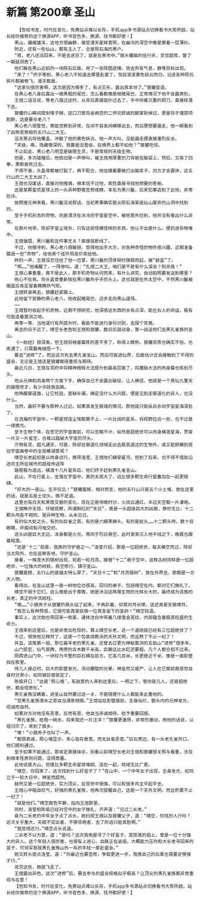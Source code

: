 # 新篇 第200章 圣山
        【告知书友，时代在变化，免费站点难以长存，手机app多书源站点切换看书大势所趋，站长给你推荐的这个换源APP，听书音色多、换源、找书都好使！】
       黑山，巍峨雄浑，这地方很幽静，接受漫天星辉普照，在幽冷的深空中像是蒙着一层薄纱。
       附近，还有一些仙山，都有主人了，全是陨石海的黑户。
       “嗯，老八还没回来，不是去进货了，就是在黑市中。”狼头獾脑的伍行天，灵觉超常，瞥了一眼就洞悉了。
       他们躲在黑山近前的一块陨石后面，用了一张阵图遮掩，敛去所有气息，静等目标出现。
       “来了！”终于等到，黑心老八不知道去哪里赴宴了，驾驭滚滚黄色妖云而归，沿途各种陨石碎片都被卷飞，漫天都是。
       “这家伙很厉害啊，这次是因为喝多了，有点忘形，露出真本领了。”狼獾低语。
       在黑心老八身后露出一根黑粗的尾巴，怎么看都像是根猪尾巴，正常情况下他不会露原形。
       王煊二话没说，等老八路过这时，从背后直接就扑过去了，手中拎着沉重的铜刀，直接挥落下去。
       狼獾的心瞬间提到嗓子眼，这口刀曾将金阙宫的二师兄顾诚的脚掌斩掉过，更是将于瑾颈项割断，这是要杀老八？
       黑心老八很警觉，竟能觉察到异常，在间不容发间横移出去，而后便想要遁走，他一眼看到了凶煞恶煞般的五行山二大王。
       滔天黑云将他覆盖，冲散了他的黄色妖云，他一声大叫，没能遁走便直接激烈反击。
       “天级，嘶，隐藏够深的，我要是没晋级，在境界上都不如他？”狼獾吃惊。
       不止如此，黑心老八明显是破限生灵，不是常规的天级生物。
       但是，多次碰撞后，他依旧是一声惨叫，被王煊用厚重的刀背砸在脑袋上，然后，又挨了四拳，果断昏死过去。
       不得不昏，头盖骨都被打裂了，再不配合，他估摸着要被打出脑浆子，对方才会罢休，这五行山的二大王太凶了。
       王煊也没废话，直接对他搜魂，根本信不过他，索性直接寻找他想要的答桉。
       这是某颗蛮荒星球上的一头异种野猪苦修成精，本名为黑川鬣，后来犯事逃到了此地，非常狡诈。
       按照搜元神来看，黑川鬣没说假话，当初茶果确实是从陨石海某座仙山废弃的山洞中找到的。
       至于手机形态的奇物，则是漂浮在冰冷的宇宙星空中，被他意外捡到，他并没有看出什么异常。
       在那片地带，除却宇宙尘埃外，只有这部怪模怪样的东西，他认不出是什么，便扔进杂物堆中。
       王煊皱眉，黑川鬣和这件事无关？直接就断线了。
       不过，他搜寻到，黑心老八很敏锐，觉得他出手大方，对各种奇怪的物件感兴趣，近期准备臆造一些“奇物”，给他来个连环局高价卖给他。
       砰的一声，王煊没忍住给了他一巴掌，黑川鬣的顶骨顿时弹跳而起，被“掀盖”了。
       “啊……”他痛醒了，一阵惨叫，道：“孔煊二大王，咱们是不是有什么误会？别杀我！”
       王煊心事重重，竟不是此人，那手机奇物从何而来，有什么讲究，自动拍照要发送到哪里？
       他心不在焉，将头盖骨重新按在黑川鬣热乎乎的头上。这也就是在外太空中，不然黑川鬣被揭盖后肯定冒着腾腾热气呢。
       王煊转身离去，狼獾赶紧跟上。
       此地留下安静的黑心老八，他收起猪尾巴，迈步走向黑山道场。
       ……
       王煊暂时收起手机奇物，近期不想研究，他深感这东西的水有点深，能左右人的命运，极有可能连着莫测之地。
       再等一等，当他道行有所提升时，看能不能进行身份识别，去探个究竟。
       离去的日子近了，晴空长老告知王煊和狼獾，数日后就动身，第一战送他们去黑孔雀族的圣山。
       《一劫经》很深奥，但王煊将根基篇练的差不多了，称得上精熟。狼獾资质也确实不俗，也练通了，只需要再细悟一下。
       要去“进修”了，而且这次先去黑孔雀圣山，而后可能进仙界，后面估计还会接触到了不得的盛会，无论是王煊还是狼獾都很重视与期待。
       最近几日，王煊在洞府中将精神棺椁大法提升到最高层面了，将魔胎大法的肉身篇也练到尽头。
       他从元神和肉身两个方面下手，确保自己不会露出破绽，让人确信，他就是一个真仙九重天的破限奇才，有少许妖族血脉。
       他唤醒御道旗，让它检验，查缺补漏，确定没什么大问题，便是见到走御道化的异人，也没什么。
       当然，最好不要与那种人过近。如果真发生极端的情况，那他就只能纵兵杀向宇宙星海深处了。
       在浩瀚的宇宙中，一颗星球连尘埃都算不上，一片壮阔的星系，将视野拉远一些，也不过是一缕微光。
       至于生物个体，在苍茫的宇宙面前，可以忽略不计，纵然是超绝世可以肉身横渡星海，贯穿一片又一片星空，也难以踏破大宇宙的尽头。
       万物有灵，超凡通天，可是，除却在御道化领域走出去极其遥远的生物外，谁又能俯瞰到斑驳宇宙画卷中的全部模湖景观？
       晴空长老起初是以肉身远行，携带洛莹、王煊他们横穿星河，但到了后来，也不得不借助沿途共主所在城市的超级传送阵
       路程极为遥远，横渡十几片星系后，他们终于赶到黑孔雀圣山。
       此山，不在行星上，坐落在宇宙中，真的太庞大了，远比很多颗生命行星叠加在一起更磅礴。
       “好大的一座山，生平仅见！”狼獾震撼，相对而言，他的五行山只是五个小土堆，放在这里的话，就是五座土坟头，微不足道。
       这里也有白天和黑夜交替的变化，现在正是傍晚时分，火烧云通红，半边天空都一片凄艳。
       王煊睁开天目，仔细观察，所谓鲜红的“天日”，竟是一头超级巨大的凶兽，狰狞无比，十二颗头颅各不相同，是异种生物，从未见过。
       有的似大蛇之头，有的似巨雀之首，有的是六眼黑蝉头，有的是蚁头……十二颗头颅，数十双眼睛，开阖间有闪电交织。
       这头凶兽巨大无边，浑身都是火光，等同于烈日悬空，此时渐渐沉入地平线之下，晚霞也跟着暗澹。
       “这是‘十二’前辈，我族的守护兽之一。”洛莹介绍，那是一位超绝世，每天横空而过，除却当太阳外，也在监察各地，守护圣山。
       接着，一株庞大的银树出现，宛若一轮月亮，接替“十二”悬于空中，这株古树同样是一位超绝世，一位强大的树妖，悬空修行，镇守圣山。
       狼獾震撼，五行山的底蕴太特么厚了，“天日十二”和“月亮银树”，放在外界去，那都是一方大人物。
       看得出，在圣山这里一兽一树地位也很高，回归的弟子，包括晴空在内，都对它们施礼了。
       晴空不弱于它们，这么做是出于尊敬，她是沐浴这两尊生物的光辉长大的，最终成为该族的长老，真正的中流砥柱。
       “嗷……”小狼羔子从狼獾的肩头站了起来，不再趴着，仰首对月长嚎，这还真是天狼啸月。
       “我怎么有种预感，它很可能真是妖族一位真圣留下的圣卵！”晴空轻语。
       事实上，这次她也带回来一枚蛋，通体洁白中带着几缕澹金斑纹，内部蕴含着极其旺盛的生命力。
       王煊来到这里后，也是非常出吃惊的，算上晴空长老，这一个道统就已经有三位超绝世了？
       不过，很快他又释然了，这是一个包装成教派的天外文明，而且熬了不止一纪了！
       并且，该族第一祖，那位最年老的黑孔雀，还曾去过更为神秘莫测的五劫山“进修”很多年。
       山门恢宏，仙气蒸腾，两旁的古木数千米高，巨藤远比水缸还要粗，几个人都合抱不过来。
       刚跨进山门中，一块较为平整的巨石横在前方，它高几百米，长更是近千米，像是一面影壁挡在那里。
       待几人接近时，巨大的影壁发光，流动朦胧的光晕，神圣而又威严，让人在它面前竟感觉自身时分渺小，如同被巨兽锁定了。
       陈瑜开口：“这是‘照心墙’，有敌意的人来到这里后，一照之下，管你是凡人，还是超绝世，都会现原形。”
       黑孔雀族没瞒着，进圣山自然要过这一关，不是随便什么人都能来此重地的。
       “受黑孔雀族滴水之恩自当涌泉相报。”王煊站在影壁面前，全身灿烂，额头内的元神发光，坦诚而自然。
       如果对方对他没有恶意，反而有恩，他自当赤诚相待，给予重要回报。
       “黑孔雀族，给我一碗水，将来我还一片汪洋！”狼獾更激昂，非常的激动，用他的话说，认祖归宗了，来到了故乡。
       “嗷！”小狼羔子也叫了一声。
       “都很真诚，照心墙显示，本心皆存善意，而无丝毫恶意。”巨石旁边，有一头老孔雀开口，他们顺利通过。
       至于如果不能通过，那肯定直接抹杀，别看以前晴空长老对王煊和狼獾很关照与看重，涉及到根本性原则问题，没得商量。
       此地说是大山，但堪比多颗生命星球堆砌，连在一起，地域无比广袤。
       “晴空，你回来了，这次找到什么好苗子了？”在山中，一个中年女子出现，全身发光，如同立于一轮大日中，神圣而超然。
       赫然又是一位超绝世，实力顶尖，在现世中很强，可以和很多共主平起平坐。
       王煊心中暗自叹气，好强的黑孔雀族，他再次提醒自己，这是一个天外文明，而且积累不止一纪了！
       “就是他们。”晴空面色平静，指向王煊那里。
       同时，洛莹和陈瑜已经对空中的女子施礼，齐声道：“见过二长老。”
       身为二长老的中年女子点了点头，她扫视王煊以及狼獾父子，道：“晴空，你找的人行吗？这次关乎重大，天赋不突出者，不够惊艳者，去了的话只能丢脸啊。”
       “我觉得还行。”晴空点头说道。
       二长老不以为意，道：“是吗？这次我倒是寻了个好苗子，其殒落的祖上，曾是一位十分强大的异人。这个年轻人很厉害，也很有上进心，血脉正在返祖，大概能力压你和大长老寻回来的苗子，可领军我我黑孔雀族山外一系的年轻一辈赴盛会。”
       她又转头提点洛莹，道：“你最近也要苦修，争取更进一步，我族自己的后辈也需要足够强才行。”
       说完这些，她就飞走了。
       王煊露出异色，这次“进修”后，要去参与的盛会规格似乎极高？让顶尖的黑孔雀族都异常重视与在意！
       【告知书友，时代在变化，免费站点难以长存，手机app多书源站点切换看书大势所趋，站长给你推荐的这个换源APP，听书音色多、换源、找书都好使！】